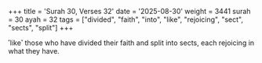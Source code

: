 +++
title = 'Surah 30, Verses 32'
date = '2025-08-30'
weight = 3441
surah = 30
ayah = 32
tags = ["divided", "faith", "into", "like", "rejoicing", "sect", "sects", "split"]
+++

˹like˺ those who have divided their faith and split into sects, each rejoicing in what they have.